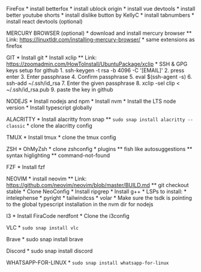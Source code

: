 FireFox
    * install betterfox
    * install ublock origin
    * install vue devtools
    * install better youtube shorts
    * install dislike button by KellyC
    * install tabnumbers
    * install react devtools (optional)

MERCURY BROWSER (optional)
    * download and install mercury browser
        ** Link: https://linuxtldr.com/installing-mercury-browser/
    * same extensions as firefox

GIT
    * Install git
    * Install xclip
        ** Link: https://zoomadmin.com/HowToInstall/UbuntuPackage/xclip
    * SSH & GPG keys setup for github
        1. ssh-keygen -t rsa -b 4096 -C '[EMAIL]'
        2. press enter 
        3. Enter passphrase
        4. Confirm passphrase
        5. eval $(ssh-agent -s)
        6. ssh-add ~/.ssh/id_rsa
        7. Enter the given passphrase
        8. xclip -sel clip < ~/.ssh/id_rsa.pub
        9. paste the key in github

NODEJS
    * Install nodejs and npm
    * Install nvm
    * Install the LTS node version
    * Install typescript globally

ALACRITTY
    * Install alacritty from snap
        ** `sudo snap install alacritty --classic`
    * clone the alacritty config

TMUX
    * Install tmux
    * clone the tmux config

ZSH
    * OhMyZsh
    * clone zshconfig
    * plugins
        ** fish like autosuggestions
        ** syntax higlighting
        ** command-not-found

FZF
    * Install fzf

NEOVIM
    * install neovim
        ** Link: https://github.com/neovim/neovim/blob/master/BUILD.md
        ** git checkout stable
    * Clone NeoConfig
    * Install ripgrep
    * Install g++
    * LSPs to install:
        * intelephense
        * pyright
        * tailwindcss
        * volar
            * Make sure the tsdk is pointing to the global typescript installation in the nvm dir for nodejs

I3
    * Install FiraCode nerdfont
    * Clone the i3config

VLC
    * `sudo snap install vlc`

Brave
    * sudo snap install brave

Discord
    * sudo snap install discord

WHATSAPP-FOR-LINUX
    * `sudo snap install whatsapp-for-linux`
